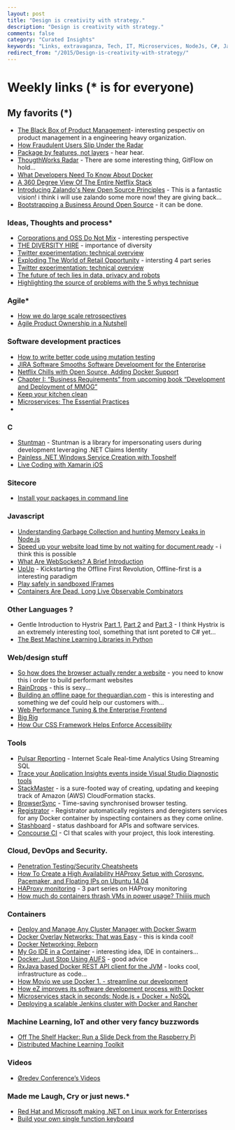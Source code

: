 ```yaml
---
layout: post
title: "Design is creativity with strategy."
description: "Design is creativity with strategy."
comments: false
category: "Curated Insights"
keywords: "Links, extravaganza, Tech, IT, Microservices, NodeJs, C#, Javascript, Solution architecture"
redirect_from: "/2015/Design-is-creativity-with-strategy/"
---
```

# Weekly links (* is for everyone) #

##   My favorits (*) ##
  * [The Black Box of Product Management](https://medium.com/swlh/the-black-box-of-product-management-3feb65db6ddb)- interesting pespectiv on product management in a engineering heavy organization.
  * [How Fraudulent Users Slip Under the Radar](http://blog.siftscience.com/blog/2015/how-fraudulent-users-slip-under-the-radar)
  * [Package by features, not layers](https://medium.com/the-engineering-team/package-by-features-not-layers-2d076df1964d) - hear hear.
  * [ThougthWorks Radar]() - There are some interesting thing, GitFlow on hold...
  * [What Developers Need To Know About Docker](http://www.wintellect.com/devcenter/paulballard/what-developers-need-to-know-about-docker)
  * [A 360 Degree View Of The Entire Netflix Stack](http://highscalability.com/blog/2015/11/9/a-360-degree-view-of-the-entire-netflix-stack.html)
  * [Introducing Zalando's New Open Source Principles](https://tech.zalando.com/blog/zalando-techs-new-open-source-principles/) - This is a fantastic vision! i think i will use zalando some more now! they are giving back...
  * [Bootstrapping a Business Around Open Source](https://blog.phusion.nl/2015/10/30/bootstrapping-a-business-around-open-source/) - it can be done.
  
###  Ideas, Thoughts and process* ###
  * [Corporations and OSS Do Not Mix](http://www.coglib.com/~icordasc/blog/2015/11/corporations-and-oss-do-not-mix.html) - interesting perspective
  * [THE DIVERSITY HIRE](http://code.hootsuite.com/the-diversity-hire/) - importance of diversity
  * [Twitter experimentation: technical overview](https://blog.twitter.com/2015/twitter-experimentation-technical-overview)
  * [Exploding The World of Retail Opportunity](https://www.thoughtworks.com/insights/blog/part-1-exploding-world-retail-opportunity-its-time-have-crisis) - intersting 4 part series
  * [Twitter experimentation: technical overview](https://blog.twitter.com/2015/twitter-experimentation-technical-overview)
  * [The future of tech lies in data, privacy and robots](http://www.cio.com/article/3002686/it-industry/the-future-of-tech-lies-in-data-privacy-and-robots.html#tk.rss_itstrategy)
  * [Highlighting the source of problems with the 5 whys technique](http://engineering.brandwatch.com/highlighting-the-source-of-problems-with-the-5-whys-technique/)
 
### Agile* ###
  * [How we do large scale retrospectives](https://labs.spotify.com/2015/11/05/large-scale-retros/)
  * [Agile Product Ownership in a Nutshell](https://www.youtube.com/watch?v=502ILHjX9EE)

###  Software development practices ###
  * [How to write better code using mutation testing](https://blog.blockscore.com/how-to-write-better-code-using-mutation-testing/)
  * [JIRA Software Smooths Software Development for the Enterprise](http://thenewstack.io/jira-software-tackles-issue-tracking-enterprise/)
  * [Netflix Chills with Open Source, Adding Docker Support](http://thenewstack.io/netflix-chills-open-source-adding-docker-support/)
  * [Chapter I: “Business Requirements” from upcoming book “Development and Deployment of MMOG”](http://ithare.com/chapter-i-business-requirements-of-development-and-deployment-of-mmog/)
  * [Keep your kitchen clean](https://medium.com/the-engineering-team/keep-your-kitchen-clean-e39d692f8015)
  * [Microservices: The Essential Practices](http://technologyconversations.com/2015/11/10/microservices-the-essential-practices)
  * 
###  **C** ###
  * [Stuntman](http://ritterim.github.io/stuntman/) - Stuntman is a library for impersonating users during development leveraging .NET Claims Identity
  * [Painless .NET Windows Service Creation with Topshelf](http://dontcodetired.com/blog/post/Painless-NET-Windows-Service-Creation-with-Topshelf.aspx)
  * [Live Coding with Xamarin iOS](http://praeclarum.org/post/132881570743/live-coding-with-xamarin-ios)

###  Sitecore ###
  * [Install your packages in command line](http://sitecoreblog.blogspot.dk/2015/11/install-your-packages-in-command-line.html)

###  Javascript ###
  * [Understanding Garbage Collection and hunting Memory Leaks in Node.js](http://apmblog.dynatrace.com/2015/11/04/understanding-garbage-collection-and-hunting-memory-leaks-in-node-js/)
  * [Speed up your website load time by not waiting for document.ready](https://jack.ofspades.com/speed-up-your-website-load-time-by-not-waiting-for-document-ready/) - i think this is possible
  * [What Are WebSockets? A Brief Introduction](http://code.tutsplus.com/tutorials/what-are-websockets-a-brief-introduction--cms-25239)
  * [UpUp](https://github.com/TalAter/UpUp) - Kickstarting the Offline First Revolution, Offline-first is a interesting paradigm
  * [Play safely in sandboxed IFrames](http://www.html5rocks.com/en/tutorials/security/sandboxed-iframes/)
  * [Containers Are Dead. Long Live Observable Combinators](https://medium.com/@milankinen/containers-are-dead-long-live-observable-combinators-2cb0c1f06c96)

###  Other Languages ? ###
  * Gentle Introduction to Hystrix [Part 1](http://www.javacodegeeks.com/2015/10/gentle-introduction-to-hystrix.html), [Part 2](http://www.javacodegeeks.com/2015/10/gentle-introduction-to-hystrix-hello-world.html) and [Part 3](http://www.javacodegeeks.com/2015/11/gentle-introduction-to-hystrix-wrapup.html?) - I think Hystrix is an extremely interesting tool, something that isnt poreted to C# yet...
  * [The Best Machine Learning Libraries in Python](http://stackabuse.com/the-best-machine-learning-libraries-in-python/) 

###  Web/design stuff ###
  * [So how does the browser actually render a website](http://www.thecssninja.com/browser/jsconfeu15) - you need to know this i order to build performant websites
  * [RainDrops](http://tympanus.net/Development/RainEffect/index.html) - this is sexy...
  * [Building an offline page for theguardian.com](https://www.theguardian.com/info/developer-blog/2015/nov/04/building-an-offline-page-for-theguardiancom) - this is interesting and something we def could help our customers with...
  * [Web Performance Tuning & the Enterprise Frontend](http://apmblog.dynatrace.com/2015/11/06/web-performance-tuning-the-enterprise-frontend/)
  * [Big Rig](https://aerotwist.com/blog/bigrig/)
  * [How Our CSS Framework Helps Enforce Accessibility](http://www.ebaytechblog.com/2015/11/04/how-our-css-framework-helps-enforce-accessibility/)
 
###  Tools ###
  * [Pulsar Reporting](http://gopulsar.io/) - Internet Scale Real-time Analytics Using Streaming SQL
  * [Trace your Application Insights events inside Visual Studio Diagnostic tools](http://dailydotnettips.com/2015/11/04/trace-your-application-insights-events-inside-visual-studio-diagnostic-tools/)
  * [StackMaster](https://github.com/envato/stack_master) - is a sure-footed way of creating, updating and keeping track of Amazon (AWS) CloudFormation stacks.
  * [BrowserSync](http://www.browsersync.io/) - Time-saving synchronised browser testing.
  * [Registrator](http://gliderlabs.com/registrator/latest/) - Registrator automatically registers and deregisters services for any Docker container by inspecting containers as they come online.
  * [Stashboard](http://www.stashboard.org/) -  status dashboard for APIs and software services.
  * [Concourse CI](http://concourse.ci/index.html) - CI that scales with your project, this look interesting.

###  Cloud, DevOps and Security.  ###
  * [Penetration Testing/Security Cheatsheets](https://github.com/jshaw87/Cheatsheets)
  * [How To Create a High Availability HAProxy Setup with Corosync, Pacemaker, and Floating IPs on Ubuntu 14.04](https://www.digitalocean.com/community/tutorials/how-to-create-a-high-availability-haproxy-setup-with-corosync-pacemaker-and-floating-ips-on-ubuntu-14-04)
  * [HAProxy monitoring](https://www.datadoghq.com/blog/monitoring-haproxy-performance-metrics) - 3 part series on HAProxy monitoring
  * [How much do containers thrash VMs in power usage? Thiiiis much](http://www.theregister.co.uk/2015/11/06/containers_thrash_vms_in_the_power_consumption_stakes/)
 

### Containers ###
  * [Deploy and Manage Any Cluster Manager with Docker Swarm](https://blog.docker.com/2015/11/deploy-manage-cluster-docker-swarm/)
  * [Docker Overlay Networks: That was Easy](https://medium.com/on-docker/docker-overlay-networks-that-was-easy-8f24baebb698) - this is kinda cool!
  * [Docker Networking: Reborn](http://www.container42.com/2015/10/30/docker-networking-reborn/)
  * [My Go IDE in a Container]() - interesting idea, IDE in containers...
  * [Docker: Just Stop Using AUFS](http://sthbrx.github.io/blog/2015/10/30/docker-just-stop-using-aufs) - good advice
  * [RxJava based Docker REST API client for the JVM](https://github.com/shekhargulati/rx-docker-client) - looks cool, infrastructure as code...
  * [How Movio we use Docker 1. - streamline our development](http://movio.co/blog/docker-streamline-development/)
  * [How eZ improves its software development process with Docker](http://ez.no/Home/Blog/How-eZ-improves-its-software-development-process-with-Docker)
  * [Microservices stack in seconds: Node.js + Docker + NoSQL](https://www.joyent.com/blog/how-to-dockerize-a-complete-application)
  * [Deploying a scalable Jenkins cluster with Docker and Rancher](http://rancher.com/deploying-a-scalable-jenkins-cluster-with-docker-and-rancher/)


### Machine Learning, IoT and other very fancy buzzwords ###
  * [Off The Shelf Hacker: Run a Slide Deck from the Raspberry Pi](http://thenewstack.io/off-shelf-hacker-push-button-slides-pi/)
  * [Distributed Machine Learning Toolkit](http://www.dmtk.io/)

###  Videos ###
  * [Øredev Conference’s Videos](https://vimeo.com/user4280938/videos)


###  Made me Laugh, Cry or just news.* ###
  * [Red Hat and Microsoft making .NET on Linux work for Enterprises](http://developerblog.redhat.com/2015/11/04/red-hat-microsoft-making-dot-net-on-linux-for-enterprises/)
  * [Build your own single function keyboard](https://lostechies.com/joshuaflanagan/2015/11/09/build-your-own-single-function-keyboard/)
